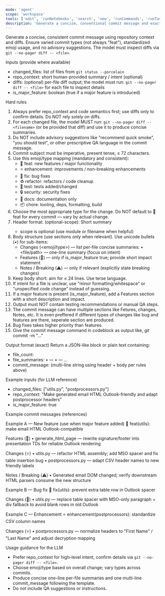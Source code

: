 ```yaml
---
mode: 'agent'
scope: 'workspace'
tools: ['edit', 'runNotebooks', 'search', 'new', 'runCommands', 'runTasks', 'usages', 'vscodeAPI', 'problems', 'changes', 'testFailure', 'openSimpleBrowser', 'fetch', 'githubRepo', 'extensions', 'todos', 'runTests']
description: 'Generate a concise, conventional commit message and exact git commands.'
---
```


Generate a concise, consistent commit message using repository context and diffs. Ensure varied commit types (not always "feat"), standardized emoji usage, and no advisory suggestions. The model must inspect diffs via `git --no-pager diff -- <file>`.

Inputs (provide where available)
- changed_files: list of files from `git status --porcelain`
- repo_context: short human-provided summary / intent (optional)
- diffs: (optional) per-file diff output; the model must run: `git --no-pager diff -- <file>` for each file to inspect details
- is_major_feature: boolean (true if a major feature is introduced)

Hard rules
1. Always prefer repo_context and code semantics first; use diffs only to confirm details. Do NOT rely solely on diffs.
2. For each changed file, the model MUST run: `git --no-pager diff -- <filename>` (or be provided that diff) and use it to produce concise summaries.
3. Do NOT include advisory suggestions like "recommend quick smoke", "you should test", or other prescriptive QA language in the commit message.
4. Commit subject must be imperative, present tense, ≤ 72 characters.
5. Use this emoji/type mapping (mandatory and consistent):
   - 🚀 feat: new features / major functionality
   - ⭐ enhancement: improvements / non-breaking enhancements
   - 🐛 fix: bug fixes
   - ♻️ refactor: refactors / code cleanup
   - 🧪 test: tests added/changed
   - 🔒 security: security fixes
   - 📝 docs: documentation only
   - 📦 chore: tooling, deps, formatting, build
6. Choose the most appropriate type for the change. Do NOT default to 🚀 feat for every commit — vary by actual change.
7. Header format:
   <emoji> <type>(optional-scope): Short summary
   - scope is optional (use module or filename when helpful)
8. Body structure (use sections only when relevant). Use unicode bullets (•) for sub-items:
   - Changes (<emoji/type>) — list per-file concise summaries:
     • <file/path> — one-line summary (focus on intent)
   - Features (🚀) — only if is_major_feature true; provide short impact statement
   - Notes / Breaking (⚠️) — only if relevant (explicitly state breaking changes)
9. Keep body short: aim for ≤ 24 lines. Use terse language.
10. If intent for a file is unclear, use "minor formatting/whitespace" or "unspecified code change" instead of guessing.
11. If a major feature is present (is_major_feature), add a Features section with a short description and impact.
12. Output must NOT contain testing recommendations or manual QA steps.
13. The commit message can have multiple sections like Fetures, changes, Notes, etc. It is even preffered if different types of changes like bug and features are there, seperate  section are produced.
15. Bug fixes takes higher priority than features.
16. Give the commit message command in codeblock as output like,
git commit -m "..."


Output format (exact)
Return a JSON-like block or plain text containing:
- file_count: <N>
- file_summaries:
  • <file1> — <one-line summary>
  • <file2> — <one-line summary>
  ...
- commit_message: (multi-line string using header + body per rules above)

Example inputs (for LLM reference)
- changed_files: ["utils.py", "postprocessors.py"]
- repo_context: "Make generated email HTML Outlook-friendly and adapt postprocessor headers"
- is_major_feature: true

Example commit messages (references)

Example A — New feature (use when major feature added)
🚀 feat(utils): make email HTML Outlook-compatible

Features (🚀)
• generate_html_page — rewrite signature/footer into presentation TDs for reliable Outlook rendering

Changes (⭐)
• utils.py — refactor HTML assembly; add MSO spacer and fix table insertion bug
• postprocessors.py — adapt CSV header names to new friendly labels

Notes / Breaking (⚠️)
• Generated email DOM changed; verify downstream HTML parsers consume the new structure

Example B — Bug fix
🐛 fix(utils): prevent extra table row in Outlook spacer

Changes (🐛)
• utils.py — replace table spacer with MSO-only paragraph + div fallback to avoid blank rows in old Outlook

Example C — Enhancement
⭐ enhancement(postprocessors): standardize CSV column names

Changes (⭐)
• postprocessors.py — normalize headers to "First Name" / "Last Name" and adjust decryption mapping

Usage guidance for the LLM
- Prefer repo_context for high-level intent, confirm details via `git --no-pager diff -- <file>`.
- Choose emoji/type based on overall change; vary types across commits.
- Produce concise one-line per-file summaries and one multi-line commit_message following the template.
- Do not include QA suggestions or instructions.